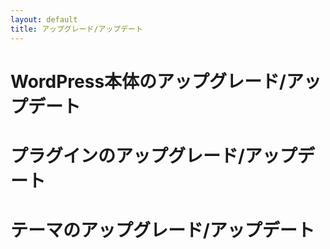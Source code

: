 ```yaml
---
layout: default
title: アップグレード/アップデート
---
```


# WordPress本体のアップグレード/アップデート

# プラグインのアップグレード/アップデート

# テーマのアップグレード/アップデート
